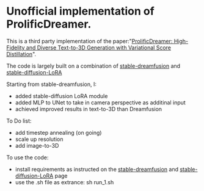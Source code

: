 # Unofficial implementation of ProlificDreamer. 

This is a third party implementation of the paper:"[ProlificDreamer: High-Fidelity and Diverse Text-to-3D
Generation with Variational Score Distillation](https://arxiv.org/abs/2305.16213)". 

The code is largely built on a combination of [stable-dreamfusion](https://github.com/ashawkey/stable-dreamfusion) and [stable-diffusion-LoRA](https://huggingface.co/docs/diffusers/v0.13.0/en/training/lora)

Starting from stable-dreamfusion, I:
- added stable-diffusion LoRA module
- added MLP to UNet to take in camera perspective as additinal input
- achieved improved results in text-to-3D than Dreamfusion

To Do list:
- add timestep annealing (on going)
- scale up resolution
- add image-to-3D

To use the code:
- install requirements as instructed on the [stable-dreamfusion](https://github.com/ashawkey/stable-dreamfusion) and [stable-diffusion-LoRA](https://huggingface.co/docs/diffusers/v0.13.0/en/training/lora) page
- use the .sh file as extrance: sh run_1.sh
